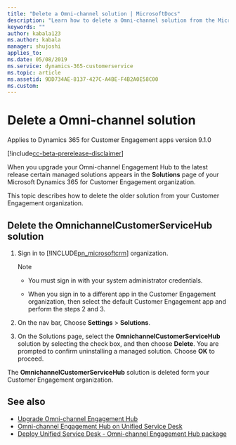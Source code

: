 ```yaml
---
title: "Delete a Omni-channel solution | MicrosoftDocs"
description: "Learn how to delete a Omni-channel solution from the Microsoft Dynamics 365 for Customer Engagement organization."
keywords: ""
author: kabala123
ms.author: kabala
manager: shujoshi
applies_to: 
ms.date: 05/08/2019
ms.service: dynamics-365-customerservice
ms.topic: article
ms.assetid: 9DD734AE-8137-427C-A4BE-F4B2A0E58C00
ms.custom: 
---
```


# Delete a Omni-channel solution

Applies to Dynamics 365 for Customer Engagement apps version 9.1.0

[!include[cc-beta-prerelease-disclaimer](../../includes/cc-beta-prerelease-disclaimer.md)]

When you upgrade your Omni-channel Engagement Hub to the latest release certain managed solutions appears in the **Solutions** page of your Microsoft Dynamics 365 for Customer Engagement organization.

This topic describes how to delete the older solution from your Customer Engagement organization.

## Delete the OmnichannelCustomerServiceHub solution

1. Sign in to [!INCLUDE[pn_microsoftcrm](../../includes/pn-microsoftcrm.md)] organization.

    > [!Note]
    > - You must sign in with your system administrator credentials.
    >
    > - When you sign in to a different app in the Customer Engagement organization, then select the default Customer Engagement app and perform the steps 2 and 3.

2. On the nav bar, Choose **Settings** > **Solutions**.

3. On the Solutions page, select the **OmnichannelCustomerServiceHub** solution by selecting the check box, and then choose **Delete**. You are prompted to confirm uninstalling a managed solution. Choose **OK** to proceed.

The **OmnichannelCustomerServiceHub** solution is deleted form your Customer Engagement organization.

## See also

- [Upgrade Omni-channel Engagement Hub](upgrade-omni-channel.md)
- [Omni-channel Engagement Hub on Unified Service Desk](omni-channel-engagement-hub-unified-service-desk.md)
- [Deploy Unified Service Desk - Omni-channel Engagement Hub package](omni-channel-engagement-hub-package.md)
